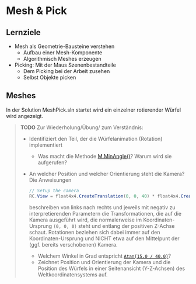 # Mesh & Pick 

## Lernziele

- Mesh als Geometrie-Bausteine verstehen
  - Aufbau einer Mesh-Komponente
  - Algorithmisch Meshes erzeugen
- Picking: Mit der Maus Szenenbestandteile 
  - Dem Picking bei der Arbeit zusehen
  - Selbst Objekte picken

## Meshes

In der Solution MeshPick.sln startet wird ein einzelner rotierender Würfel wird angezeigt. 

> **TODO** Zur Wiederholung/Übung/ zum Verständnis:
> 
> - Identifiziert den Teil, der die Würfelanimation (Rotation) implementiert
>   - Was macht die Methode 
>      [M.MinAngle()](https://github.com/FUSEEProjectTeam/Fusee/blob/develop/src/Math/Core/M.cs#L429)?
>      Warum wird sie aufgerufen? 
> - An welcher Position und welcher Orientierung steht die Kamera? Die Anweisungen
>   ```C#
>   // Setup the camera 
>   RC.View = float4x4.CreateTranslation(0, 0, 40) * float4x4.CreateRotationX(-(float) Atan(15.0 / 40.0));
>   ```
>   beschreiben von links nach rechts und jeweils mit negativ zu interpretierenden Parametern die Transformationen,
>   die auf die Kamera ausgeführt wird, die normalerweise im Koordinaten-Ursprung `(0, 0, 0)` steht und entlang
>   der positiven Z-Achse schaut. Rotationen beziehen sich dabei immer auf den Koordinaten-Ursprung und NICHT etwa
>   auf den Mittelpunt der (ggf. bereits verschobenen) Kamera.
>
>   - Welchem Winkel in Grad entspricht [`Atan(15.0 / 40.0)`](https://msdn.microsoft.com/de-de/library/system.math.atan(v=vs.110).aspx)?
>   - Zeichnet Position und Orientierung der Kamera und die Position des Würfels in einer Seitenansicht 
>     (Y-Z-Achsen) des Weltkoordinatensystems auf.
      






